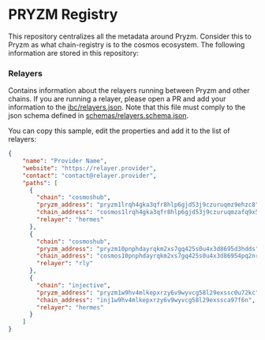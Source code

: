 # PRYZM Registry

This repository centralizes all the metadata around Pryzm. Consider this to Pryzm as what chain-registry is to the
cosmos ecosystem. The following information are stored in this repository:

### Relayers
Contains information about the relayers running between Pryzm and other chains. If you are running a relayer, please
open a PR and add your information to the [ibc/relayers.json](./ibc/relayers.json). Note that this file must comply to
the json schema defined in [schemas/relayers.schema.json](./schemas/relayers.schema.json).

You can copy this sample, edit the properties and add it to the list of relayers:
```json
{
    "name": "Provider Name",
    "website": "https://relayer.provider",
    "contact": "contact@relayer.provider",
    "paths": [
      {
        "chain": "cosmoshub",
        "pryzm_address": "pryzm1lrqh4gka3qfr8hlp6gjd53j9czuruqmz9ehzc8",
        "chain_address": "cosmos1lrqh4gka3qfr8hlp6gjd53j9czuruqmzafq9x5",
        "relayer": "hermes"
      },
      {
        "chain": "cosmoshub",
        "pryzm_address": "pryzm10pnphdayrqkm2xs7gq425s0u4x3d8695d3hdds",
        "chain_address": "cosmos10pnphdayrqkm2xs7gq425s0u4x3d86954pq2nr",
        "relayer": "rly"
      },
      {
        "chain": "injective",
        "pryzm_address": "pryzm1w9hv4mlkepxrzy6v9wyvcg58l29exssc0u72kc",
        "chain_address": "inj1w9hv4mlkepxrzy6v9wyvcg58l29exssca97f6n",
        "relayer": "hermes"
      }
    ]
}
```
